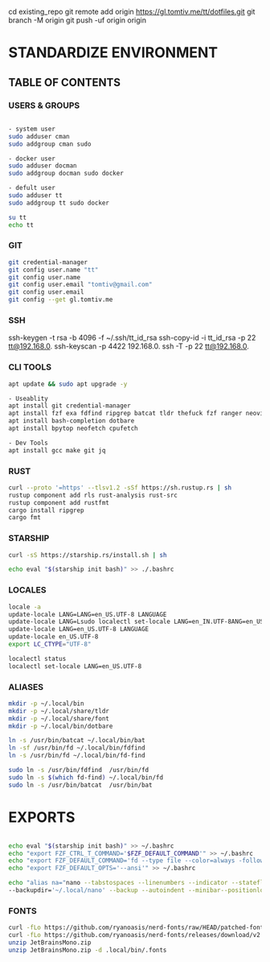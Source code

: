 cd existing_repo
git remote add origin https://gl.tomtiv.me/tt/dotfiles.git
git branch -M origin
git push -uf origin origin

# STANDARDIZE ENVIRONMENT

## TABLE OF CONTENTS

### USERS & GROUPS

```bash

- system user
sudo adduser cman
sudo addgroup cman sudo

- docker user
sudo adduser docman
sudo addgroup docman sudo docker

- defult user
sudo adduser tt
sudo addgroup tt sudo docker

su tt
echo tt

```
### GIT

```bash
git credential-manager
git config user.name "tt"
git config user.name
git config user.email "tomtiv@gmail.com"
git config user.email
git config --get gl.tomtiv.me
```
### SSH

ssh-keygen -t rsa -b 4096 -f ~/.ssh/tt_id_rsa
ssh-copy-id -i tt_id_rsa -p 22 tt@192.168.0.
ssh-keyscan -p 4422 192.168.0.
ssh -T -p 22 tt@192.168.0.

### CLI TOOLS

```bash
apt update && sudo apt upgrade -y

- Useablity
apt install git credential-manager
apt install fzf exa fdfind ripgrep batcat tldr thefuck fzf ranger neovim tmux gdu unzip -y
apt install bash-completion dotbare
apt install bpytop neofetch cpufetch 

- Dev Tools
apt install gcc make git jq
```

### RUST

```bash
curl --proto '=https' --tlsv1.2 -sSf https://sh.rustup.rs | sh
rustup component add rls rust-analysis rust-src
rustup component add rustfmt
cargo install ripgrep
cargo fmt
```
### STARSHIP

```bash
curl -sS https://starship.rs/install.sh | sh

echo eval "$(starship init bash)" >> ./.bashrc
```

### LOCALES

```bash
locale -a
update-locale LANG=LANG=en_US.UTF-8 LANGUAGE
update-locale LANG=Lsudo localectl set-locale LANG=en_IN.UTF-8ANG=en_US.UTF-8 LANGUAGE
update-locale LANG=en_US.UTF-8 LANGUAGE
update-locale en_US.UTF-8
export LC_CTYPE="UTF-8"

localectl status
localectl set-locale LANG=en_US.UTF-8
```

### ALIASES

```bash
mkdir -p ~/.local/bin
mkdir -p ~/.local/share/tldr
mkdir -p ~/.local/share/font
mkdir -p ~/.local/bin/dotbare

ln -s /usr/bin/batcat ~/.local/bin/bat
ln -sf /usr/bin/fd ~/.local/bin/fdfind
ln -s /usr/bin/fd ~/.local/bin/fd-find

sudo ln -s /usr/bin/fdfind  /usr/bin/fd
sudo ln -s $(which fd-find) ~/.local/bin/fd
sudo ln -s /usr/bin/batcat  /usr/bin/bat

```

# EXPORTS

```bash

echo eval "$(starship init bash)" >> ~/.bashrc
echo "export FZF_CTRL_T_COMMAND='$FZF_DEFAULT_COMMAND'" >> ~/.bashrc
echo "export FZF_DEFAULT_COMMAND='fd --type file --color=always -follow --hidden --exclude .git'" >> ~/.bashrc
echo "export FZF_DEFAULT_OPTS='--ansi'" >> ~/.bashrc

echo "alias na="nano --tabstospaces --linenumbers --indicator --stateflags \ 
--backupdir='~/.local/nano' --backup --autoindent --minibar--positionlog" >> ~/.bashrc

```
### FONTS

```bash
curl -fLo https://github.com/ryanoasis/nerd-fonts/raw/HEAD/patched-fonts/UbuntuMono/complete/UbuntuMono%20Nerd%20Font%20Complete.otf
curl -fLo https://github.com/ryanoasis/nerd-fonts/releases/download/v2.2.2/JetBrainsMono.zip
unzip JetBrainsMono.zip
unzip JetBrainsMono.zip -d .local/bin/.fonts
```

